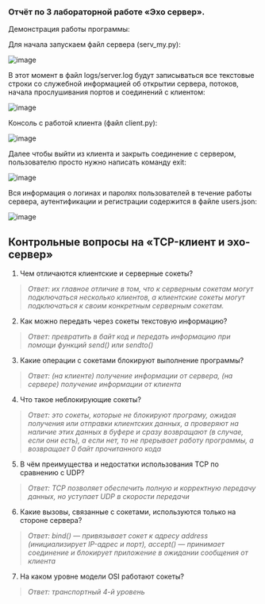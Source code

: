 ### Отчёт по 3 лабораторной работе «Эхо сервер».

Демонстрация работы программы:

Для начала запускаем файл сервера (serv_my.py):

![image](https://user-images.githubusercontent.com/71630161/141157347-543a8d6c-edc4-4b82-b674-b6e22524265e.png)

В этот момент в файл logs/server.log будут записываться все текстовые строки со служебной информацией об открытии сервера, потоков, начала прослушивания портов и соединений с клиентом:

![image](https://user-images.githubusercontent.com/71630161/141157873-d7bdbea1-6ebb-4d10-94dd-8df6d5f1a7c6.png)

Консоль с работой клиента (файл client.py):

![image](https://user-images.githubusercontent.com/71630161/141156783-f085c6a4-9059-4ff7-943d-853e66a723f5.png)

Далее чтобы выйти из клиента и закрыть соединение с сервером, пользователю просто нужно написать команду exit:

![image](https://user-images.githubusercontent.com/71630161/141158169-6c9b7f53-2b96-44b2-b454-40edfceb96fd.png)

Вся информация о логинах и паролях пользователей в течение работы сервера, аутентификации и регистрации содержится в файле users.json:

![image](https://user-images.githubusercontent.com/71630161/141159368-77d993d9-cb5e-44b4-82d0-b01c8e3e3c94.png)


## Контрольные вопросы на «TCP-клиент и эхо-сервер»
1. Чем отличаются клиентские и серверные сокеты?
>*Ответ: их главное отличие в том, что к серверным сокетам могут подключаться несколько клиентов, а клиентские сокеты могут подключаться к своим конкретным серверным сокетам.*
2. Как можно передать через сокеты текстовую информацию?
>*Ответ: превратить в байт код и передать информацию при помощи функций send() или sendto()*
3. Какие операции с сокетами блокируют выполнение программы?
>*Ответ: (на клиенте) получение информации от сервера, (на сервере) получение информации от клиента*
4. Что такое неблокирующие сокеты?
>*Ответ: это сокеты, которые не блокируют програму, ожидая получения или отправки клиентских данных,
а проверяют на наличие этих данных в буфере и сразу возвращают (в случае, если они есть), а если нет, то не прерывает работу программы, а возвращает 0 байт прочитанного кода*
5. В чём преимущества и недостатки использования TCP по сравнению с UDP?
>*Ответ: TCP позволяет обеспечить полную и корректную передачу данных, но уступает UDP в скорости передачи*
6. Какие вызовы, связанные с сокетами, используются только на стороне сервера?
>*Ответ: bind() — привязывает сокет к адресу address (инициализирует IP-адрес и порт),
> accept() — принимает соединение и блокирует приложение в ожидании сообщения от клиента*
7. На каком уровне модели OSI работают сокеты?
>*Ответ: транспортный 4-й уровень*
